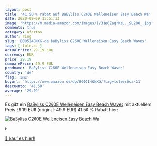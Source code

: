 ```yaml
---
layout: post
title: '41.50 % rabat auf BaByliss C260E Welleneisen Easy Beach Wa'
date: 2020-09-09 13:51:13
image: 'https://m.media-amazon.com/images/I/31e6ZaqrKsL._SL200_.jpg'
comments: true
category: ofertas
author: ring
slug: 'B005I4QNXG-de BaByliss C260E Welleneisen Easy Beach Waves'
tags: [ tole.es ]
actualPrice: 29.19 EUR
currency: EUR
price: 29.19
comparePrice: 49.9 EUR
prodname: 'BaByliss C260E Welleneisen Easy Beach Waves'
country: 'de'
flag: '🇩🇪'
buyurl: 'https://www.amazon.de/dp/B005I4QNXG/?tag=tolees0ca-21'
descuento: '41.50'
average: '29.19'
---
```


Es gibt ein [BaByliss C260E Welleneisen Easy Beach Waves](https://www.amazon.de/dp/B005I4QNXG/?tag=tolees0ca-21) mit aktuellem Preis 29.19 EUR (original: 49.9 EUR) 41.50 % Rabatt hier:

[![BaByliss C260E Welleneisen Easy Beach Wa](https://m.media-amazon.com/images/I/31e6ZaqrKsL._SL200_.jpg)](https://www.amazon.de/dp/B005I4QNXG/?tag=tolees0ca-21)

ℹ️:


[🛒 kauf es hier!!](https://www.amazon.de/dp/B005I4QNXG/?tag=tolees0ca-21)
